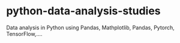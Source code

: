 #  python-data-analysis-studies
Data analysis in Python using Pandas, Mathplotlib, Pandas, Pytorch, TensorFlow,....
